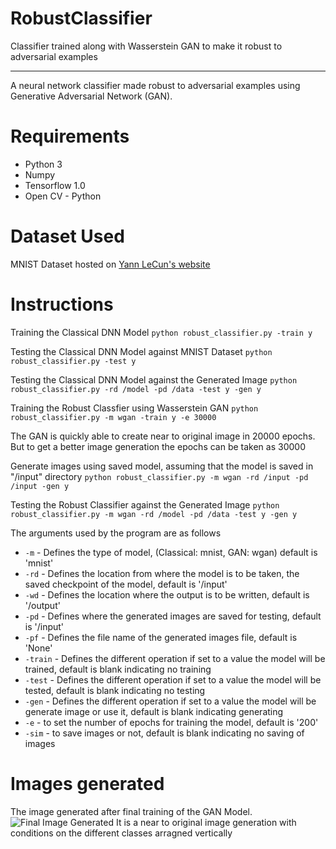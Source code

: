 # RobustClassifier
Classifier trained along with Wasserstein GAN to make it robust to adversarial examples 

------
A neural network classifier made robust to adversarial examples using Generative Adversarial Network (GAN).

# Requirements
- Python 3
- Numpy
- Tensorflow 1.0
- Open CV - Python

# Dataset Used
MNIST Dataset hosted on [Yann LeCun's website](http://yann.lecun.com/exdb/mnist/)

# Instructions
Training the Classical DNN Model
`python robust_classifier.py -train y`

Testing the Classical DNN Model against MNIST Dataset
`python robust_classifier.py -test y`

Testing the Classical DNN Model against the Generated Image
`python robust_classifier.py -rd /model -pd /data -test y -gen y`

Training the Robust Classfier using Wasserstein GAN
`python robust_classifier.py -m wgan -train y -e 30000`

The GAN is quickly able to create near to original image in 20000 epochs. But to get a better image generation the epochs can be taken as 30000

Generate images using saved model, assuming that the model is saved in "/input" directory
`python robust_classifier.py -m wgan -rd /input -pd /input -gen y`

Testing the Robust Classifier against the Generated Image
`python robust_classifier.py -m wgan -rd /model -pd /data -test y -gen y`

The arguments used by the program are as follows

- `-m` - Defines the type of model, (Classical: mnist, GAN: wgan) default is 'mnist'
- `-rd` - Defines the location from where the model is to be taken, the saved checkpoint of the model, default is '/input'
- `-wd` - Defines the location where the output is to be written, default is '/output'
- `-pd` - Defines where the generated images are saved for testing, default is '/input'
- `-pf` - Defines the file name of the generated images file, default is 'None'
- `-train` - Defines the different operation if set to a value the model will be trained, default is blank indicating no training
- `-test` - Defines the different operation if set to a value the model will be tested, default is blank indicating no testing
- `-gen` - Defines the different operation if set to a value the model will be generate image or use it, default is blank indicating generating
- `-e` - to set the number of epochs for training the model, default is '200'
- `-sim` - to save images or not, default is blank indicating no saving of images

# Images generated
The image generated after final training of the GAN Model.
<img src="files/images/sample_final.png" title="Final Image Generated">
It is a near to original image generation with conditions on the different classes arragned vertically



